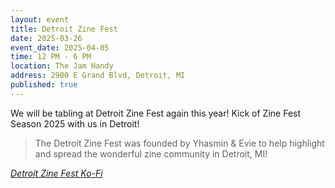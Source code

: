 ```yaml
---
layout: event
title: Detroit Zine Fest
date: 2025-03-26
event_date: 2025-04-05
time: 12 PM - 6 PM
location: The Jam Handy
address: 2900 E Grand Blvd, Detroit, MI
published: true
---
```


We will be tabling at Detroit Zine Fest again this year! Kick of Zine Fest Season 2025 with us in Detroit! 

> The Detroit Zine Fest was founded by Yhasmin & Evie to help highlight and spread the wonderful zine community in Detroit, MI!

*[Detroit Zine Fest Ko-Fi](https://ko-fi.com/detroitzinefest)*
